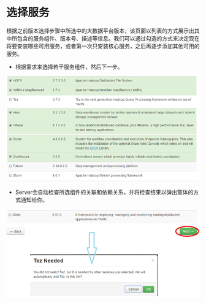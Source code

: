 # 选择服务

根据之前版本选择步骤中所选中的大数据平台版本，该页面以列表的方式展示出其中所包含的服务组件、版本号、描述等信息。我们可以通过勾选的方式来决定现在将要安装哪些可用服务，或者第一次只安装核心服务，之后再逐步添加其他可用的服务。

* 根据需求来选择若干服务组件，然后下一步。

![](/assets/4.7-select-service.png)

* Server会自动检查所选组件的关联和依赖关系，并将检查结果以弹出窗体的方式通知给你。

![](/assets/4.7-notify.png)



